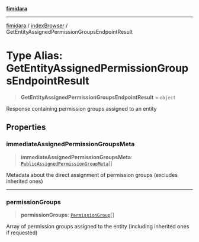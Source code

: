 [**fimidara**](../../README.md)

***

[fimidara](../../modules.md) / [indexBrowser](../README.md) / GetEntityAssignedPermissionGroupsEndpointResult

# Type Alias: GetEntityAssignedPermissionGroupsEndpointResult

> **GetEntityAssignedPermissionGroupsEndpointResult** = `object`

Response containing permission groups assigned to an entity

## Properties

### immediateAssignedPermissionGroupsMeta

> **immediateAssignedPermissionGroupsMeta**: [`PublicAssignedPermissionGroupMeta`](PublicAssignedPermissionGroupMeta.md)[]

Metadata about the direct assignment of permission groups (excludes inherited ones)

***

### permissionGroups

> **permissionGroups**: [`PermissionGroup`](PermissionGroup.md)[]

Array of permission groups assigned to the entity (including inherited ones if requested)
